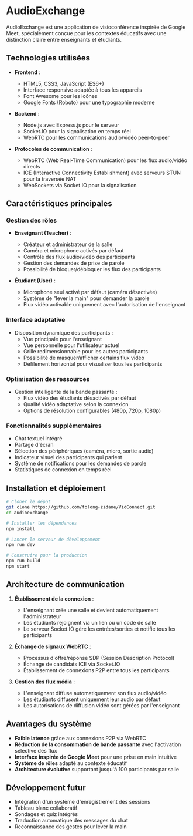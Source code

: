# AudioExchange

AudioExchange est une application de visioconférence inspirée de Google Meet, spécialement conçue pour les contextes éducatifs avec une distinction claire entre enseignants et étudiants.

## Technologies utilisées

- **Frontend** :
  - HTML5, CSS3, JavaScript (ES6+)
  - Interface responsive adaptée à tous les appareils
  - Font Awesome pour les icônes
  - Google Fonts (Roboto) pour une typographie moderne

- **Backend** :
  - Node.js avec Express.js pour le serveur
  - Socket.IO pour la signalisation en temps réel
  - WebRTC pour les communications audio/vidéo peer-to-peer

- **Protocoles de communication** :
  - WebRTC (Web Real-Time Communication) pour les flux audio/vidéo directs
  - ICE (Interactive Connectivity Establishment) avec serveurs STUN pour la traversée NAT
  - WebSockets via Socket.IO pour la signalisation

## Caractéristiques principales

### Gestion des rôles

- **Enseignant (Teacher)** :
  - Créateur et administrateur de la salle
  - Caméra et microphone activés par défaut
  - Contrôle des flux audio/vidéo des participants
  - Gestion des demandes de prise de parole
  - Possibilité de bloquer/débloquer les flux des participants

- **Étudiant (User)** :
  - Microphone seul activé par défaut (caméra désactivée)
  - Système de "lever la main" pour demander la parole
  - Flux vidéo activable uniquement avec l'autorisation de l'enseignant

### Interface adaptative

- Disposition dynamique des participants :
  - Vue principale pour l'enseignant
  - Vue personnelle pour l'utilisateur actuel
  - Grille redimensionnable pour les autres participants
  - Possibilité de masquer/afficher certains flux vidéo
  - Défilement horizontal pour visualiser tous les participants

### Optimisation des ressources

- Gestion intelligente de la bande passante :
  - Flux vidéo des étudiants désactivés par défaut
  - Qualité vidéo adaptative selon la connexion
  - Options de résolution configurables (480p, 720p, 1080p)

### Fonctionnalités supplémentaires

- Chat textuel intégré
- Partage d'écran
- Sélection des périphériques (caméra, micro, sortie audio)
- Indicateur visuel des participants qui parlent
- Système de notifications pour les demandes de parole
- Statistiques de connexion en temps réel

## Installation et déploiement

```bash
# Cloner le dépôt
git clone https://github.com/folong-zidane/VidConnect.git
cd audioexchange

# Installer les dépendances
npm install

# Lancer le serveur de développement
npm run dev

# Construire pour la production
npm run build
npm start
```

## Architecture de communication

1. **Établissement de la connexion** :
   - L'enseignant crée une salle et devient automatiquement l'administrateur
   - Les étudiants rejoignent via un lien ou un code de salle
   - Le serveur Socket.IO gère les entrées/sorties et notifie tous les participants

2. **Échange de signaux WebRTC** :
   - Processus d'offre/réponse SDP (Session Description Protocol)
   - Échange de candidats ICE via Socket.IO
   - Établissement de connexions P2P entre tous les participants

3. **Gestion des flux média** :
   - L'enseignant diffuse automatiquement son flux audio/vidéo
   - Les étudiants diffusent uniquement leur audio par défaut
   - Les autorisations de diffusion vidéo sont gérées par l'enseignant

## Avantages du système

- **Faible latence** grâce aux connexions P2P via WebRTC
- **Réduction de la consommation de bande passante** avec l'activation sélective des flux
- **Interface inspirée de Google Meet** pour une prise en main intuitive
- **Système de rôles** adapté au contexte éducatif
- **Architecture évolutive** supportant jusqu'à 100 participants par salle

## Développement futur

- Intégration d'un système d'enregistrement des sessions
- Tableau blanc collaboratif
- Sondages et quiz intégrés
- Traduction automatique des messages du chat
- Reconnaissance des gestes pour lever la main
